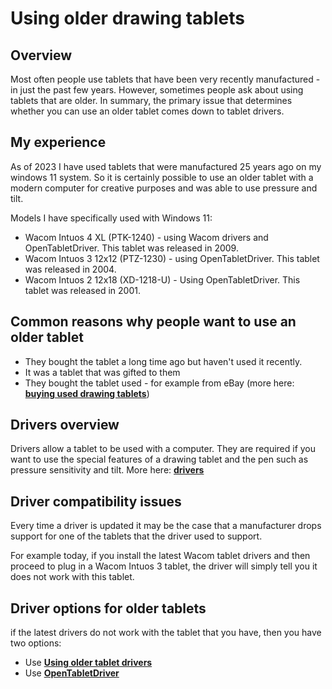 # Using older drawing tablets

## Overview

Most often people use tablets that have been very recently manufactured - in just the past few years. However, sometimes people ask about using tablets that are older. In summary, the primary issue that determines whether you can use an older tablet comes down to tablet drivers.

## My experience

As of 2023 I have used tablets that were manufactured 25 years ago on my windows 11 system. So it is certainly possible to use an older tablet with a modern computer for creative purposes and was able to use pressure and tilt.

Models I have specifically used with Windows 11:

* Wacom Intuos 4 XL (PTK-1240) - using Wacom drivers and OpenTabletDriver. This tablet was released in 2009.
* Wacom Intuos 3 12x12 (PTZ-1230) - using OpenTabletDriver. This tablet was released in 2004.
* Wacom Intuos 2 12x18 (XD-1218-U) - Using OpenTabletDriver. This tablet was released in 2001.

## Common reasons why people want to use an older tablet

* They bought the tablet a long time ago but haven't used it recently.
* It was a tablet that was gifted to them
* They bought the tablet used - for example from eBay (more here: [**buying used drawing tablets**](../../buying-a-drawing-tablet/buying-used-drawing-tablets.md))

## Drivers overview

Drivers allow a tablet to be used with a computer. They are required if you want to use the special features of a drawing tablet and the pen such as pressure sensitivity and tilt. More here: [**drivers**](../drivers/)

## Driver compatibility issues

Every time a driver is updated it may be the case that a manufacturer drops support for one of the tablets that the driver used to support.

For example today, if you install the latest Wacom tablet drivers and then proceed to plug in a Wacom Intuos 3 tablet, the driver will simply tell you it does not work with this tablet.

## Driver options for older tablets

if the latest drivers do not work with the tablet that you have, then you have two options:

* Use [**Using older tablet drivers**](../drivers/using-tablet-older-drivers.md)&#x20;
* Use [**OpenTabletDriver**](../drivers/opentabletdriver/)

##

